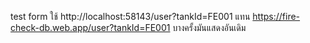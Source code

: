 
test form ใช้ http://localhost:58143/user?tankId=FE001  แทน https://fire-check-db.web.app/user?tankId=FE001 บางครั้งมันแสดงอันเดิม

 
 
